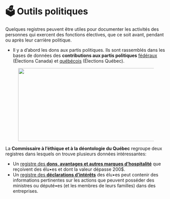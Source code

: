 # 🗳 Outils politiques

Quelques registres peuvent être utiles pour documenter les activités des personnes qui exercent des fonctions électives, que ce soit avant, pendant ou après leur carrière politique.

* Il y a d’abord les dons aux partis politiques. Ils sont rassemblés dans les bases de données des **contributions aux partis politiques** [fédéraux](https://www.elections.ca/wpapps/WPF/FR/CCS/Index?returntype=1) (Élections Canada) et [québécois](https://www.electionsquebec.qc.ca/financement-depenses-et-contributions/recherche-sur-les-donateurs/) (Élections Québec).

<figure><img src="https://miro.medium.com/v2/resize:fit:1220/1*TUOq34sNWDsvqWraRS1BfQ.jpeg" alt="" height="228" width="610"><figcaption></figcaption></figure>

La **Commissaire à l’éthique et à la déontologie du Québec** regroupe deux registres dans lesquels on trouve plusieurs données intéressantes:

* Un [registre des **dons, avantages et autres marques d’hospitalité**](https://www.ced-qc.ca/fr/registres-publics/18-dons-marques-d-hospitalite-et-autres-avantages) que reçoivent des élu•es et dont la valeur dépasse 200$.
* Un [registre des **déclarations d’intérêts**](https://www.ced-qc.ca/fr/registres-publics/19-sommaires-des-declarations-des-interets-personnels#navigation6) des élu•es peut contenir des informations pertinentes sur les actions que peuvent posséder des ministres ou député•es (et les membres de leurs familles) dans des entreprises.
